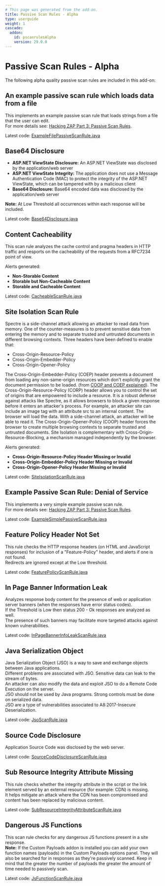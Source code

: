 ```yaml
---
# This page was generated from the add-on.
title: Passive Scan Rules - Alpha
type: userguide
weight: 1
cascade:
  addon:
    id: pscanrulesAlpha
    version: 29.0.0
---
```


# Passive Scan Rules - Alpha

The following alpha quality passive scan rules are included in this add-on:

## An example passive scan rule which loads data from a file

This implements an example passive scan rule that loads strings from a file that the user can edit.  
For more details see: [Hacking ZAP Part 3: Passive Scan Rules](/blog/2014-04-03-hacking-zap-3-passive-scan-rules/).

Latest code: [ExampleFilePassiveScanRule.java](https://github.com/zaproxy/zap-extensions/blob/master/addOns/pscanrulesAlpha/src/main/java/org/zaproxy/zap/extension/pscanrulesAlpha/ExampleFilePassiveScanRule.java)

## Base64 Disclosure

* **ASP.NET ViewState Disclosure:** An ASP.NET ViewState was disclosed by the application/web server
* **ASP.NET ViewState Integrity:** The application does not use a Message Authentication Code (MAC) to protect the integrity of the ASP.NET ViewState, which can be tampered with by a malicious client
* **Base64 Disclosure:** Base64 encoded data was disclosed by the application/web server

**Note:** At Low Threshold all occurrences within each response will be included.

Latest code: [Base64Disclosure.java](https://github.com/zaproxy/zap-extensions/blob/master/addOns/pscanrulesAlpha/src/main/java/org/zaproxy/zap/extension/pscanrulesAlpha/Base64Disclosure.java)

## Content Cacheability

This scan rule analyzes the cache control and pragma headers in HTTP traffic and resports on the cacheability of the requests from a RFC7234 point of view.

Alerts generated:

* **Non-Storable Content**
* **Storable but Non-Cacheable Content**
* **Storable and Cacheable Content**

Latest code: [CacheableScanRule.java](https://github.com/zaproxy/zap-extensions/blob/master/addOns/pscanrulesAlpha/src/main/java/org/zaproxy/zap/extension/pscanrulesAlpha/CacheableScanRule.java)

## Site Isolation Scan Rule

Spectre is a side-channel attack allowing an attacker to read data from memory. One of the counter-measures is to prevent sensitive data from entering the memory and to separate trusted and untrusted documents in different browsing contexts. Three headers have been defined to enable that:

* Cross-Origin-Resource-Policy
* Cross-Origin-Embedder-Policy
* Cross-Origin-Opener-Policy

The Cross-Origin-Embedder-Policy (COEP) header prevents a document from loading any non-same-origin resources which don't explicitly grant the document permission to be loaded. (from [COOP and COEP explained](https://docs.google.com/document/d/1zDlfvfTJ_9e8Jdc8ehuV4zMEu9ySMCiTGMS9y0GU92k/edit)). The Cross-Origin-Resource-Policy (CORP) header allows you to control the set of origins that are empowered to include a resource. It is a robust defense against attacks like Spectre, as it allows browsers to block a given response before it enters an attacker's process.
For example, an attacker site can include an image tag with an attribute src to an internal content. The browser will load the data. With a side-channel attack, an attacker will be able to read it. The Cross-Origin-Opener-Policy (COOP) header forces the browser to create multiple browsing contexts to separate trusted and untrusted documents. Site Isolation is complementary with Cross-Origin-Resource-Blocking, a mechanism managed independently by the browser.

Alerts generated:

* **Cross-Origin-Resource-Policy Header Missing or Invalid**
* **Cross-Origin-Embedder-Policy Header Missing or Invalid**
* **Cross-Origin-Opener-Policy Header Missing or Invalid**

Latest code: [SiteIsolationScanRule.java](https://github.com/zaproxy/zap-extensions/blob/master/addOns/pscanrulesAlpha/src/main/java/org/zaproxy/zap/extension/pscanrulesAlpha/SiteIsolationScanRule.java)

## Example Passive Scan Rule: Denial of Service

This implements a very simple example passive scan rule.  
For more details see: [Hacking ZAP Part 3: Passive Scan Rules](/blog/2014-04-03-hacking-zap-3-passive-scan-rules/).

Latest code: [ExampleSimplePassiveScanRule.java](https://github.com/zaproxy/zap-extensions/blob/master/addOns/pscanrulesAlpha/src/main/java/org/zaproxy/zap/extension/pscanrulesAlpha/ExampleSimplePassiveScanRule.java)

## Feature Policy Header Not Set

This rule checks the HTTP response headers (on HTML and JavaScript responses) for inclusion of a "Feature-Policy" header, and alerts if one is not found.  
Redirects are ignored except at the Low threshold.

Latest code: [FeaturePolicyScanRule.java](https://github.com/zaproxy/zap-extensions/blob/master/addOns/pscanrulesAlpha/src/main/java/org/zaproxy/zap/extension/pscanrulesAlpha/FeaturePolicyScanRule.java)

## In Page Banner Information Leak

Analyzes response body content for the presence of web or application server banners (when the responses have error status codes).  
If the Threshold is Low then status 200 - Ok responses are analyzed as well.  
The presence of such banners may facilitate more targeted attacks against known vulnerabilities.

Latest code: [InPageBannerInfoLeakScanRule.java](https://github.com/zaproxy/zap-extensions/blob/master/addOns/pscanrulesAlpha/src/main/java/org/zaproxy/zap/extension/pscanrulesAlpha/InPageBannerInfoLeakScanRule.java)

## Java Serialization Object

Java Serialization Object (JSO) is a way to save and exchange objects between Java applications.  
Different problems are associated with JSO. Sensitive data can leak to the stream of bytes.  
An attacker can also modify the data and exploit JSO to do a Remote Code Execution on the server.  
JSO should not be used by Java programs. Strong controls must be done on serialized data.  
JSO are a type of vulnerabilities associated to A8:2017-Insecure Deserialization.

Latest code: [JsoScanRule.java](https://github.com/zaproxy/zap-extensions/blob/master/addOns/pscanrulesAlpha/src/main/java/org/zaproxy/zap/extension/pscanrulesAlpha/JsoScanRule.java)

## Source Code Disclosure

Application Source Code was disclosed by the web server.

Latest code: [SourceCodeDisclosureScanRule.java](https://github.com/zaproxy/zap-extensions/blob/master/addOns/pscanrulesAlpha/src/main/java/org/zaproxy/zap/extension/pscanrulesAlpha/SourceCodeDisclosureScanRule.java)

## Sub Resource Integrity Attribute Missing

This rule checks whether the integrity attribute in the script or the link element served by an external resource (for example: CDN) is missing.  
It helps mitigate an attack where the CDN has been compromised and content has been replaced by malicious content.  

Latest code: [SubResourceIntegrityAttributeScanRule.java](https://github.com/zaproxy/zap-extensions/blob/master/addOns/pscanrulesAlpha/src/main/java/org/zaproxy/zap/extension/pscanrulesAlpha/SubResourceIntegrityAttributeScanRule.java)

## Dangerous JS Functions

This scan rule checks for any dangerous JS functions present in a site response.  
**Note:** If the Custom Payloads addon is installed you can add your own function names (payloads) in the Custom Payloads options panel. They will also be searched for in responses as they're passively scanned. Keep in mind that the greater the number of payloads the greater the amount of time needed to passively scan.

Latest code: [JsFunctionScanRule.java](https://github.com/zaproxy/zap-extensions/blob/master/addOns/pscanrulesAlpha/src/main/java/org/zaproxy/zap/extension/pscanrulesAlpha/JsFunctionScanRule.java)
